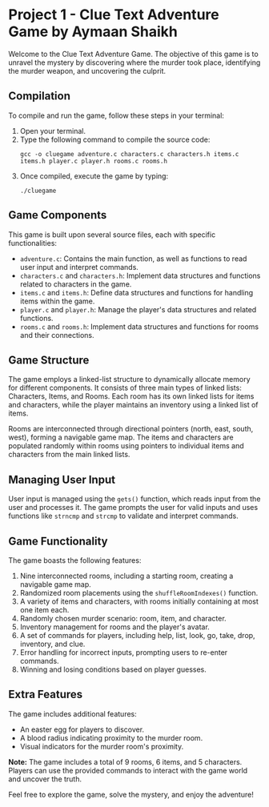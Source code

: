 # Project 1 - Clue Text Adventure Game by Aymaan Shaikh

Welcome to the Clue Text Adventure Game. The objective of this game is to unravel the mystery by discovering where the murder took place, identifying the murder weapon, and uncovering the culprit.

## Compilation

To compile and run the game, follow these steps in your terminal:

1. Open your terminal.
2. Type the following command to compile the source code:
   ```
   gcc -o cluegame adventure.c characters.c characters.h items.c items.h player.c player.h rooms.c rooms.h
   ```
3. Once compiled, execute the game by typing:
   ```
   ./cluegame
   ```

## Game Components

This game is built upon several source files, each with specific functionalities:

- `adventure.c`: Contains the main function, as well as functions to read user input and interpret commands.
- `characters.c` and `characters.h`: Implement data structures and functions related to characters in the game.
- `items.c` and `items.h`: Define data structures and functions for handling items within the game.
- `player.c` and `player.h`: Manage the player's data structures and related functions.
- `rooms.c` and `rooms.h`: Implement data structures and functions for rooms and their connections.

## Game Structure

The game employs a linked-list structure to dynamically allocate memory for different components. It consists of three main types of linked lists: Characters, Items, and Rooms. Each room has its own linked lists for items and characters, while the player maintains an inventory using a linked list of items.

Rooms are interconnected through directional pointers (north, east, south, west), forming a navigable game map. The items and characters are populated randomly within rooms using pointers to individual items and characters from the main linked lists.

## Managing User Input

User input is managed using the `gets()` function, which reads input from the user and processes it. The game prompts the user for valid inputs and uses functions like `strncmp` and `strcmp` to validate and interpret commands.

## Game Functionality

The game boasts the following features:

1. Nine interconnected rooms, including a starting room, creating a navigable game map.
2. Randomized room placements using the `shuffleRoomIndexes()` function.
3. A variety of items and characters, with rooms initially containing at most one item each.
4. Randomly chosen murder scenario: room, item, and character.
5. Inventory management for rooms and the player's avatar.
6. A set of commands for players, including help, list, look, go, take, drop, inventory, and clue.
7. Error handling for incorrect inputs, prompting users to re-enter commands.
8. Winning and losing conditions based on player guesses.

## Extra Features

The game includes additional features:

- An easter egg for players to discover.
- A blood radius indicating proximity to the murder room.
- Visual indicators for the murder room's proximity.

**Note:** The game includes a total of 9 rooms, 6 items, and 5 characters. Players can use the provided commands to interact with the game world and uncover the truth.

Feel free to explore the game, solve the mystery, and enjoy the adventure!
